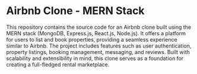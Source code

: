 # Airbnb Clone - MERN Stack

This repository contains the source code for an Airbnb clone built using the MERN stack (MongoDB, Express.js, React.js, Node.js). It offers a platform for users to list and book properties, providing a seamless experience similar to Airbnb. The project includes features such as user authentication, property listings, booking management, messaging, and reviews. Built with scalability and extensibility in mind, this clone serves as a foundation for creating a full-fledged rental marketplace.
